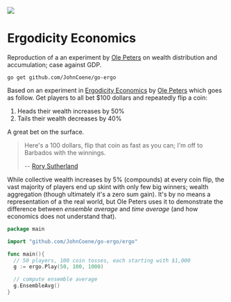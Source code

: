 [![](https://img.shields.io/badge/go.dev-reference-007d9c?logo=go&logoColor=white)](https://pkg.go.dev/github.com/JohnCoene/go-ergo?tab=overview)

# Ergodicity Economics

Reproduction of a an experiment by [Ole Peters](https://ergodicityeconomics.com/) on wealth distribution and accumulation; case against GDP.

```
go get github.com/JohnCoene/go-ergo
```

Based on an experiment in [Ergodicity Economics](https://ergodicityeconomics.com/) by [Ole Peters](https://twitter.com/ole_b_peter) which goes as follow. Get players to all bet $100 dollars and repeatedly flip a coin:

1. Heads their wealth increases by 50%
2. Tails their wealth decreases by 40%

A great bet on the surface.

> Here's a 100 dollars, flip that coin as fast as you can; I'm off to Barbados with the winnings.
> 
> -- [Rory Sutherland](https://twitter.com/rorysutherland)

While collective wealth increases by 5% (compounds) at every coin flip, the vast majority of players end up skint with only few big winners; wealth aggregation (though ultimately it's a zero sum gain). It's by no means a representation of a the real world, but Ole Peters uses it to demonstrate the difference between _ensemble average_ and _time average_ (and how economics does not understand that).

```go
package main

import "github.com/JohnCoene/go-ergo/ergo"

func main(){
  // 50 players, 100 coin tosses, each starting with $1,000
  g := ergo.Play(50, 100, 1000)

  // compute ensemble average
  g.EnsembleAvg()
}
```

